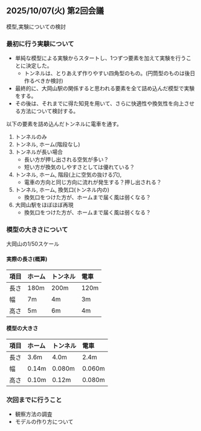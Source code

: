 ## 2025/10/07(火) 第2回会議

模型,実験についての検討

### 最初に行う実験について
* 単純な模型による実験からスタートし、1つずつ要素を加えて実験を行うことに決定した。
  * トンネルは、とりあえず作りやすい四角型のもの。(円筒型のものは後日作るべきか検討)
* 最終的に、大岡山駅の関係すると思われる要素を全て詰め込んだ模型で実験をする。
* その後は、それまでに得た知見を用いて、さらに快適性や換気性を向上させる方法について検討する。

以下の要素を詰め込んだトンネルに電車を通す。
1. トンネルのみ
2. トンネル, ホーム(階段なし)
3. トンネルが長い場合
    * 長い方が押し出される空気が多い？
    * 短い方が換気のしやすさとしては優れている？
4. トンネル, ホーム, 階段(上に空気の抜ける穴), 
    * 電車の方向と同じ方向に流れが発生する？押し出される？
5. トンネル, ホーム, 換気口(トンネル内の)
    * 換気口をつけた方が、ホームまで届く風は弱くなる？
6. 大岡山駅をほぼほぼ再現
    * 換気口をつけた方が、ホームまで届く風は弱くなる？

### 模型の大きさについて
大岡山の1/50スケール

#### 実際の長さ(概算)
|項目|ホーム|トンネル|電車|
|:--|:--|:--|:--|
|長さ|180m|200m|120m|
|幅|7m|4m|3m|
|高さ|5m|6m|4m|

#### 模型の大きさ
|項目|ホーム|トンネル|電車|
|:--|:--|:--|:--|
|長さ|3.6m|4.0m|2.4m|
|幅|0.14m|0.080m|0.060m|
|高さ|0.10m|0.12m|0.080m|

### 次回までに行うこと
* 観察方法の調査
* モデルの作り方について